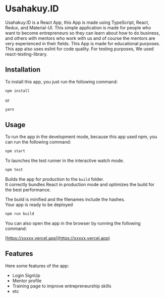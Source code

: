 # Usahakuy.ID

Usahakuy.ID is a React App, this App is made using TypeScript, React, Redux, and Material-UI. This simple application is made for people who want to become entrepreneurs so they can learn about how to do business, and others with mentors who work with us and of course the mentors are very experienced in their fields. This App is made for educational purposes. This app also uses eslint for code quality. For testing purposes, We used react-testing-library.

## Installation

To install this app, you just run the following command:

```bash
npm install
```

or

```bash
yarn
```

## Usage

To run the app in the development mode, because this app used npm, you can run the following command:

```bash
npm start
```

To launches the test runner in the interactive watch mode.

```bash
npm test
```

Builds the app for production to the `build` folder.\
It correctly bundles React in production mode and optimizes the build for the best performance.

The build is minified and the filenames include the hashes.\
Your app is ready to be deployed

```bash
npm run build
```

You can also open the app in the browser by running the following command:

[https://xxxxx.vercel.app](https://xxxxx.vercel.app)

## Features

Here some features of the app:

- Login SignUp
- Mentor profile
- Training page to improve entrepreneurship skills
- etc

